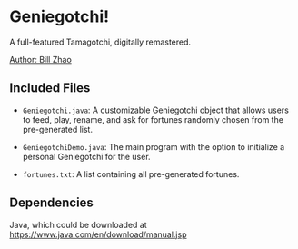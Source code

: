 # Geniegotchi!

A full-featured Tamagotchi, digitally remastered.

[Author: Bill Zhao](https://www.iambillzhao.com/)

## Included Files

- `Geniegotchi.java`: A customizable Geniegotchi object that allows users to
feed, play, rename, and ask for fortunes randomly chosen from the 
pre-generated list.

- `GeniegotchiDemo.java`: The main program with the option to initialize a
personal Geniegotchi for the user.

- `fortunes.txt`: A list containing all pre-generated fortunes.

## Dependencies

Java, which could be downloaded at https://www.java.com/en/download/manual.jsp
